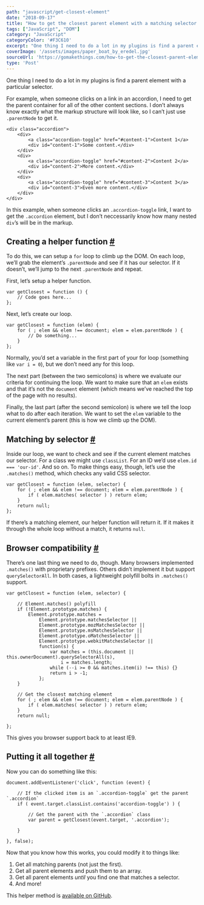 ```yaml
---
path: "javascript/get-closest-element"
date: "2018-09-17"
title: "How to get the closest parent element with a matching selector using vanilla JavaScript"
tags: ["JavaScript", "DOM"]
category: "JavaScript"
categoryColor: '#F3C610'
excerpt: "One thing I need to do a lot in my plugins is find a parent element with a particular selector."
coverImage: '/assets/images/paper_boat_by_eredel.jpg'
sourceUrl: 'https://gomakethings.com/how-to-get-the-closest-parent-element-with-a-matching-selector-using-vanilla-javascript/'
type: 'Post'
---
```



One thing I need to do a lot in my plugins is find a parent element with a particular selector.

For example, when someone clicks on a link in an accordion, I need to get the parent container for all of the other content sections. I don’t always know exactly what the markup structure will look like, so I can’t just use `.parentNode` to get it.

    <div class="accordion">
    	<div>
    		<a class="accordion-toggle" href="#content-1">Content 1</a>
    		<div id="content-1">Some content.</div>
    	</div>
    	<div>
    		<a class="accordion-toggle" href="#content-2">Content 2</a>
    		<div id="content-2">More content.</div>
    	</div>
    	<div>
    		<a class="accordion-toggle" href="#content-3">Content 3</a>
    		<div id="content-3">Even more content.</div>
    	</div>
    </div>

In this example, when someone clicks an `.accordion-toggle` link, I want to get the `.accordion` element, but I don’t neccessarily know how many nested `div`’s will be in the markup.

Creating a helper function [#](#creating-a-helper-function)
-----------------------------------------------------------

To do this, we can setup a `for` loop to climb up the DOM. On each loop, we’ll grab the element’s `.parentNode` and see if it has our selector. If it doesn’t, we’ll jump to the next `.parentNode` and repeat.

First, let’s setup a helper function.

    var getClosest = function () {
    	// Code goes here...
    };


Next, let’s create our loop.

    var getClosest = function (elem) {
    	for ( ; elem && elem !== document; elem = elem.parentNode ) {
    		// Do something...
    	}
    };


Normally, you’d set a variable in the first part of your for loop (something like `var i = 0`), but we don’t need any for this loop.

The next part (between the two semicolons) is where we evaluate our criteria for continuing the loop. We want to make sure that an `elem` exists and that it’s not the `document` element (which means we’ve reached the top of the page with no results).

Finally, the last part (after the second semicolon) is where we tell the loop what to do after each iteration. We want to set the `elem` variable to the current element’s parent (this is how we climb up the DOM).

Matching by selector [#](#matching-by-selector)
-----------------------------------------------

Inside our loop, we want to check and see if the current element matches our selector. For a class we might use `classList`. For an ID we’d use `elem.id === 'our-id'`. And so on. To make things easy, though, let’s use the `.matches()` method, which checks any valid CSS selector.

    var getClosest = function (elem, selector) {
    	for ( ; elem && elem !== document; elem = elem.parentNode ) {
    		if ( elem.matches( selector ) ) return elem;
    	}
    	return null;
    };


If there’s a matching element, our helper function will return it. If it makes it through the whole loop without a match, it returns `null`.

Browser compatibility [#](#browser-compatibility)
-------------------------------------------------

There’s one last thing we need to do, though. Many browsers implemented `.matches()` with proprietary prefixes. Others didn’t implement it but support `querySelectorAll`. In both cases, a lightweight polyfill bolts in `.matches()` support.

    var getClosest = function (elem, selector) {

    	// Element.matches() polyfill
    	if (!Element.prototype.matches) {
    	    Element.prototype.matches =
    	        Element.prototype.matchesSelector ||
    	        Element.prototype.mozMatchesSelector ||
    	        Element.prototype.msMatchesSelector ||
    	        Element.prototype.oMatchesSelector ||
    	        Element.prototype.webkitMatchesSelector ||
    	        function(s) {
    	            var matches = (this.document || this.ownerDocument).querySelectorAll(s),
    	                i = matches.length;
    	            while (--i >= 0 && matches.item(i) !== this) {}
    	            return i > -1;
    	        };
    	}

    	// Get the closest matching element
    	for ( ; elem && elem !== document; elem = elem.parentNode ) {
    		if ( elem.matches( selector ) ) return elem;
    	}
    	return null;

    };


This gives you browser support back to at least IE9.

Putting it all together [#](#putting-it-all-together)
-----------------------------------------------------

Now you can do something like this:

    document.addEventListener('click', function (event) {

    	// If the clicked item is an `.accordion-toggle` get the parent `.accordion`
    	if ( event.target.classList.contains('accordion-toggle') ) {

    		// Get the parent with the `.accordion` class
    		var parent = getClosest(event.target, '.accordion');

    	}

    }, false);


Now that you know how this works, you could modify it to things like:

1.  Get all matching parents (not just the first).
2.  Get all parent elements and push them to an array.
3.  Get all parent elements _until_ you find one that matches a selector.
4.  And more!

This helper method is [available on GitHub](https://github.com/cferdinandi/getClosest).
